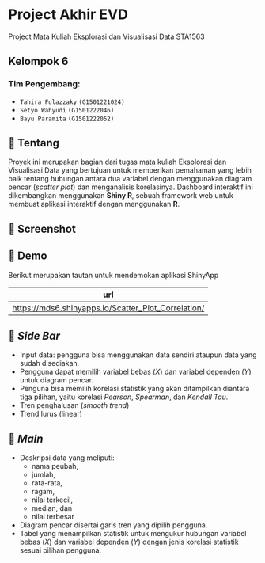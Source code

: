 # Project Akhir EVD
Project Mata Kuliah Eksplorasi dan Visualisasi Data STA1563
## Kelompok 6

### Tim Pengembang:
- `Tahira Fulazzaky` `(G1501221024)`
- `Setyo Wahyudi` `(G1501222046)`
- `Bayu Paramita` `(G1501222052)`

## :scroll: Tentang

Proyek ini merupakan bagian dari tugas mata kuliah Eksplorasi dan Visualisasi Data yang bertujuan untuk memberikan pemahaman yang lebih baik tentang hubungan antara dua variabel dengan menggunakan diagram pencar (_scatter plot_) dan menganalisis korelasinya. Dashboard interaktif ini dikembangkan menggunakan **Shiny R**, sebuah framework web untuk membuat aplikasi interaktif dengan menggunakan **R**.

## :rice_scene: Screenshot


## :dvd: Demo

Berikut merupakan tautan untuk mendemokan aplikasi ShinyApp

| url                      |
| ------------------------ |
| https://mds6.shinyapps.io/Scatter_Plot_Correlation/ |

## :bookmark_tabs: _Side Bar_

- Input data: pengguna bisa menggunakan data sendiri ataupun data yang sudah disediakan.
- Pengguna dapat memilih variabel bebas (_X_) dan variabel dependen (_Y_) untuk diagram pencar.
- Penguna bisa memilih korelasi statistik yang akan ditampilkan diantara tiga pilihan, yaitu korelasi _Pearson_, _Spearman_, dan _Kendall Tau_.
- Tren penghalusan (_smooth trend_)
- Trend lurus (linear)

## :bookmark_tabs: _Main_

- Deskripsi data yang meliputi: 
    - nama peubah, 
    - jumlah, 
    - rata-rata, 
    - ragam, 
    - nilai terkecil, 
    - median, dan
    - nilai terbesar
- Diagram pencar disertai garis tren yang dipilih pengguna.
- Tabel yang menampilkan statistik untuk mengukur hubungan variabel bebas (_X_) dan variabel dependen (_Y_) dengan jenis korelasi statistik sesuai pilihan pengguna.
